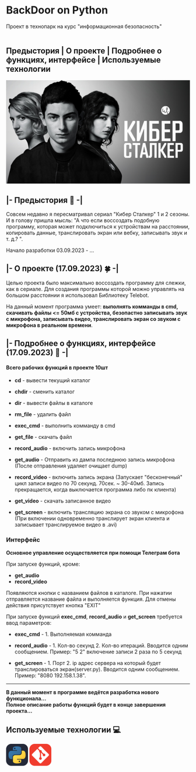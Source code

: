 # BackDoor on Python
Проект в технопарк на курс "информационная безопасность"<br><br>

## Предыстория | О проекте | Подробнее о функциях, интерфейсе | Используемые технологии
<img src="assets/cyberstalker.jpg">

## |- Предыстория 🎲 -|
Совсем недавно я пересматривал сериал "Кибер Сталкер" 1 и 2 сезоны. И в голову пришла мысль: "А что если воссоздать подобную программу, которая может подключиться к устройствам на расстоянии, копировать данные, транслировать экран или вебку, записывать звук и т. д.? ".

Начало разработки 03.09.2023 - ...

## |- О проекте (17.09.2023) 🍀 -|
Целью проекта было максимально воссоздать программу для слежки, как в сериале. Для создания программы которой можно управлять на большом расстоянии я использовал Библиотеку Telebot.

На данный момент программа умеет: <b>выполнять комманды в cmd, скачивать файлы <= 50мб с устройства, безопастно записывать звук с микрофона, записывать видео, транслировать экран со звуком с микрофона в реальном времени</b>.

## |- Подробнее о функциях, интерфейсе (17.09.2023) 📃 -|

#### Всего рабочих функций в проекте 10шт
* __cd__ - вывести текущий каталог
* __chdir__ - сменить каталог
* __dir__ - вывести файлы в каталоге
* __rm_file__ - удалить файл
* __exec_cmd__ - выполнить комманду в cmd
* __get_file__ - скачать файл

* __record_audio__ - включить запись микрофона
* __get_audio__ - Отправить из дампа последнюю запись микрофона (После отправления удаляет очищает dump)

* __record_video__ - включить запись экрана (Запускает "бесконечный" цикл записи видео по 70 секунд. 70сек. ~ 30-40мб. Запись прекращается, когда выключается программа либо пк клиента)
* __get_video__ - скачать записанное видео

* __get_screen__ - включить трансляцию экрана со звуком с микрофона (При включении одновременно транслирует экран клиента и записывает транслируемое видео в .avi)


### Интерфейс 
<b>Основное управление осуществляется при помощи Телеграм бота</b>

При запуске функций, кроме:
* __get_audio__
* __record_video__

Появляются кнопки с названием файлов в каталоге. При нажатии отправляется название файла и выполняется функция.
Для отмены действия присутствует кнопка "EXIT"

При запуске функций __exec_cmd__, __record_audio__ и __get_screen__ требуется ввод параметров:
* __exec_cmd__ - 1. Выполняемая комманда

* __record_audio__ - 1. Кол-во секунд 2. Кол-во итераций. Вводится одним сообщением. Пример: "5 2" включение записи 2 раза по 5 секунд

* __get_screen__ - 1. Порт 2. ip адрес сервера на который будет транслироваться экран(server.py). Вводится одним сообщением. Пример: "8080 192.158.1.38". 

---

<b>В данный момент в программе ведётся разработка нового функционала...</b><br>
<b>Полное описание работы функций будет в конце завершения проекта...</b>

## Используемые технологии 💻
<div>
    <img src="assets/python.svg" width="60" heigth="60">
    <img src="assets/git.svg" width="60" heigth="60">
</div>